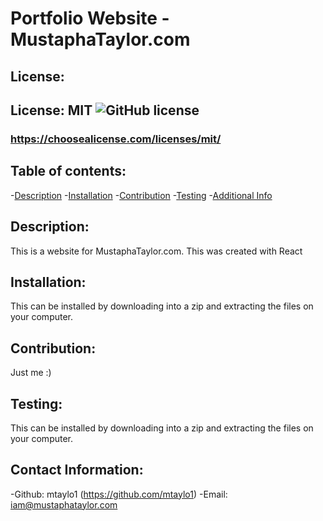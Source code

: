 # Portfolio Website - MustaphaTaylor.com
   ## License:
   ## License: MIT  ![GitHub license](https://img.shields.io/badge/License-MIT-yellow.svg)
   ### https://choosealicense.com/licenses/mit/
    
   ## Table of contents:
   -[Description](#description)
   -[Installation](#installation)
   -[Contribution](#contribution)
   -[Testing](#testing)
   -[Additional Info](#addtional-info)

   ## Description:
   This is a website for MustaphaTaylor.com. This was created with React
   ## Installation:
   This can be installed by downloading into a zip and extracting the files on your computer. 
   ## Contribution:
   Just me :)
   ## Testing:
   This can be installed by downloading into a zip and extracting the files on your computer.
   ## Contact Information: 
   -Github: mtaylo1 (https://github.com/mtaylo1)
   -Email: iam@mustaphataylor.com
   